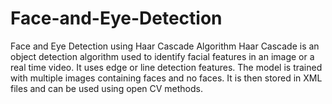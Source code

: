 # Face-and-Eye-Detection
Face and Eye Detection using Haar Cascade Algorithm
Haar Cascade is an object detection algorithm used to identify facial features in an image or a real time video. It uses edge or line detection features. The model is trained with multiple images containing faces and no faces. It is then stored in XML files and can be used using open CV methods.
